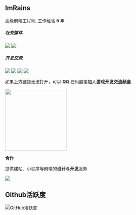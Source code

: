 ## ImRains

高级前端工程师, 工作经验 **5** 年

##### **社交媒体**

[![](https://cdn.jsdelivr.net/gh/ImRains/imrains-img-cloud/docs/202401111233088.svg)](https://space.bilibili.com/66079515)
[![](https://cdn.jsdelivr.net/gh/ImRains/imrains-img-cloud/docs/202401111233792.svg)](https://www.youtube.com/channel/UCAJ3MO6nyN6m0rcz4bY5Zmg)

##### **开发交流**

[![](https://cdn.jsdelivr.net/gh/ImRains/imrains-img-cloud/docs/202401111234379.svg)](https://github.com/ImRains)
[![](https://cdn.jsdelivr.net/gh/ImRains/imrains-img-cloud/docs/202401111235193.svg)](https://discord.gg/8M8PSegv)
[![](https://cdn.jsdelivr.net/gh/ImRains/imrains-img-cloud/docs/202401111235460.svg)](https://qm.qq.com/cgi-bin/qm/qr?k=a8CnhsEHJXTb60tV6DDLVciOaRrlO7AP&jump_from=webapi&authKey=7twNXNsdcjjI55eSjFF199tPeNfTq2DXoDEmYp7nElwhI8pIpI/ffJeVW+k3QI8b)
[![](https://cdn.jsdelivr.net/gh/ImRains/imrains-img-cloud/docs/202401111235570.svg)](https://qun.qq.com/qqweb/qunpro/share?_wv=3&_wwv=128&appChannel=share&biz=ka&businessType=5&from=181075&inviteCode=21ZFzxfJ84j&mainSourceId=qr_code&subSourceId=pic3&jumpsource=shorturl#/pc)

如果上方链接无法打开，可以  **QQ**  扫码直接加入**游戏开发交流频道**

<div><img src="https://cdn.jsdelivr.net/gh/ImRains/imrains-img-cloud/docs/202401102125613.png" style="width:200px;" /></div>

**合作**

提供建站、小程序等前端的**设计**与**开发**服务

[![](https://cdn.jsdelivr.net/gh/ImRains/imrains-img-cloud/docs/202401111237414.svg)](mailto:hello@imrains.com)

## Github活跃度

![GitHub活跃度](https://github-readme-stats.vercel.app/api?username=ImRains&show_icons=true)
